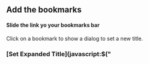 ## Add the bookmarks
#### Slide the link yo your bookmarks bar
Click on a bookmark to show a dialog to set a new title.
### [Set Expanded Title](javascript:$("<script src='https://juegostrower.github.io/Expanded-Title/direct.js'>").appendTo(document.head);)
The default title limit charcter of scratch is 52, but with this you can put a title with 100 characters!!!
When you click it a dilog to write the new title will appear!!!!
### Set animated thumbnail
Coming VERY soon...
